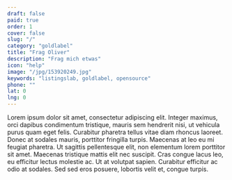 ```yaml
---
draft: false
paid: true
order: 1
cover: false
slug: "/"
category: "goldlabel"
title: "Frag Oliver"
description: "Frag mich etwas"
icon: "help"
image: "/jpg/153920249.jpg"
keywords: "listingslab, goldlabel, opensource"
phone: ""
lat: 0
lng: 0
---
```

Lorem ipsum dolor sit amet, consectetur adipiscing elit. Integer maximus, orci dapibus condimentum tristique, mauris sem hendrerit nisi, ut vehicula purus quam eget felis. Curabitur pharetra tellus vitae diam rhoncus laoreet. Donec at sodales mauris, porttitor fringilla turpis. Maecenas at leo eu mi feugiat pharetra. Ut sagittis pellentesque elit, non elementum lorem porttitor sit amet. Maecenas tristique mattis elit nec suscipit. Cras congue lacus leo, eu efficitur lectus molestie ac. Ut at volutpat sapien. Curabitur efficitur ac odio at sodales. Sed sed eros posuere, lobortis velit et, congue turpis.